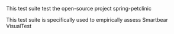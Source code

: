 This test suite test the open-source project spring-petclinic

This test suite is specifically used to empirically assess Smartbear VisualTest
